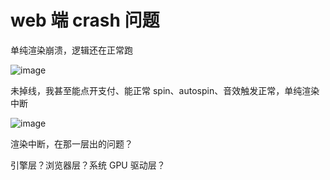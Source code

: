 # web 端 crash 问题

单纯渲染崩溃，逻辑还在正常跑

![image](http://localhost:5173/WTC-Docs/assets/1760337193440_8c256044.png)

未掉线，我甚至能点开支付、能正常 spin、autospin、音效触发正常，单纯渲染中断

![image](http://localhost:5173/WTC-Docs/assets/1760337193441_37cc51be.png)

渲染中断，在那一层出的问题？

引擎层？浏览器层？系统 GPU 驱动层？

‍

‍

‍

‍

#
